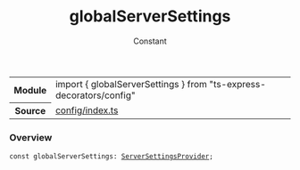 <header class="symbol-info-header">    <h1 id="globalserversettings">globalServerSettings</h1>    <label class="symbol-info-type-label const">Constant</label>      </header>
<section class="symbol-info">      <table class="is-full-width">        <tbody>        <tr>          <th>Module</th>          <td>            <div class="lang-typescript">                <span class="token keyword">import</span> { globalServerSettings }                 <span class="token keyword">from</span>                 <span class="token string">"ts-express-decorators/config"</span>                            </div>          </td>        </tr>        <tr>          <th>Source</th>          <td>            <a href="https://romakita.github.io/ts-express-decorators/#//blob/v2.15.4/src/config/index.ts#L0-L0">                config/index.ts            </a>        </td>        </tr>                </tbody>      </table>    </section>

### Overview

<pre><code class="typescript-lang"><span class="token keyword">const</span> globalServerSettings<span class="token punctuation">:</span> <a href="#api/common/serversettingsprovider"><span class="token">ServerSettingsProvider</span></a><span class="token punctuation">;</span></code></pre>
